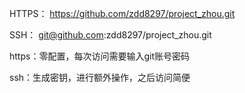 HTTPS：  https://github.com/zdd8297/project_zhou.git

SSH：  git@github.com:zdd8297/project_zhou.git

https：零配置，每次访问需要输入git账号密码

ssh：生成密钥，进行额外操作，之后访问简便